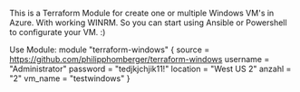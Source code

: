 This is a Terraform Module for create one or multiple Windows VM's in Azure. With working WINRM. So you can start using Ansible or Powershell to configurate your VM. :) 

Use Module: 
module "terraform-windows" {
    source = https://github.com/philipphomberger/terraform-windows
    username = "Administrator"
    password = "tedjkjchjik11!"
    location = "West US 2"
    anzahl   = "2"
    vm_name  = "testwindows"
}
